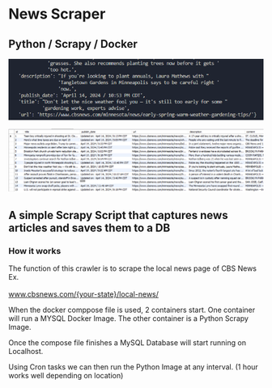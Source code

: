 # News Scraper
## Python / Scrapy / Docker
![alt text](readme_img/terminal.png)

![alt text](readme_img/workbench.png)



## A simple Scrapy Script that captures news articles and saves them to a DB
### How it works





The function of this crawler is to scrape the local news page of CBS News Ex. 
<br> <br>
www.cbsnews.com/{your-state}/local-news/

When the docker comppose file is used, 2 containers start. One container will run a MYSQL Docker Image. The other container is a Python Scrapy Image. 

Once the compose file finishes a MySQL Database will start running on Localhost. 

Using Cron tasks we can then run the Python Image at any interval. (1 hour works well depending on location)

